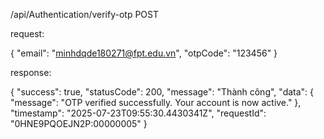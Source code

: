/api/Authentication/verify-otp POST


request:

{
  "email": "minhdqde180271@fpt.edu.vn",
  "otpCode": "123456"
}


response:

{
  "success": true,
  "statusCode": 200,
  "message": "Thành công",
  "data": {
    "message": "OTP verified successfully. Your account is now active."
  },
  "timestamp": "2025-07-23T09:55:30.4430341Z",
  "requestId": "0HNE9PQOEJN2P:00000005"
}